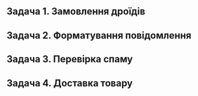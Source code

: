 ## Задача 1. Замовлення дроїдів

## Задача 2. Форматування повідомлення

## Задача 3. Перевірка спаму

## Задача 4. Доставка товару
